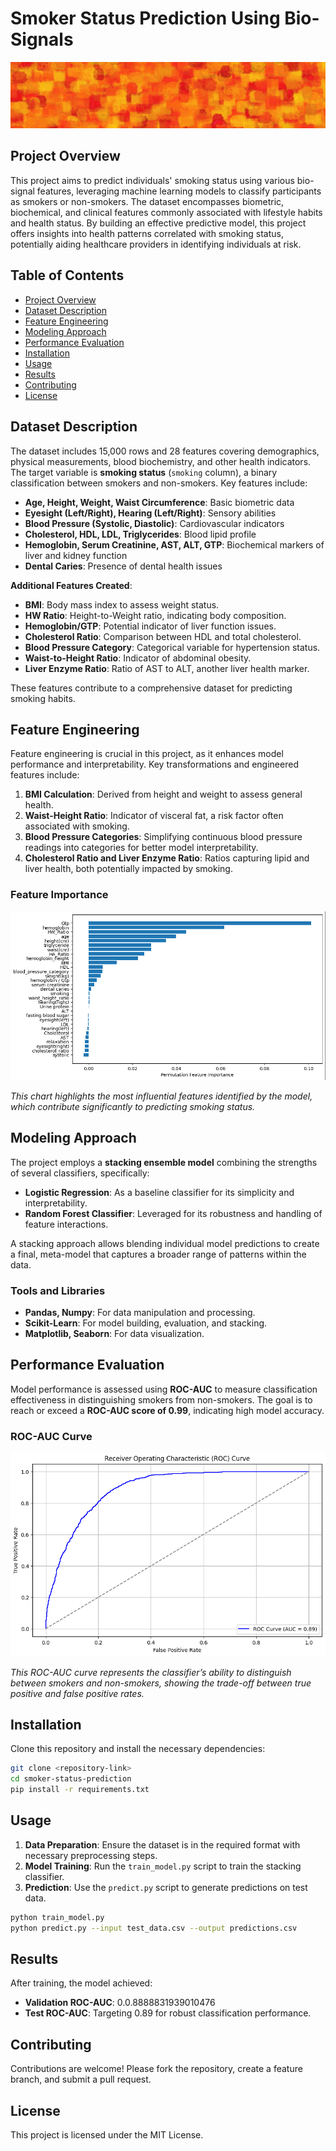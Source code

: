 # Smoker Status Prediction Using Bio-Signals

![alt text](image-3.png)

## Project Overview

This project aims to predict individuals' smoking status using various bio-signal features, leveraging machine learning models to classify participants as smokers or non-smokers. The dataset encompasses biometric, biochemical, and clinical features commonly associated with lifestyle habits and health status. By building an effective predictive model, this project offers insights into health patterns correlated with smoking status, potentially aiding healthcare providers in identifying individuals at risk.

## Table of Contents

- [Project Overview](#project-overview)
- [Dataset Description](#dataset-description)
- [Feature Engineering](#feature-engineering)
- [Modeling Approach](#modeling-approach)
- [Performance Evaluation](#performance-evaluation)
- [Installation](#installation)
- [Usage](#usage)
- [Results](#results)
- [Contributing](#contributing)
- [License](#license)

## Dataset Description

The dataset includes 15,000 rows and 28 features covering demographics, physical measurements, blood biochemistry, and other health indicators. The target variable is **smoking status** (`smoking` column), a binary classification between smokers and non-smokers. Key features include:

- **Age, Height, Weight, Waist Circumference**: Basic biometric data
- **Eyesight (Left/Right), Hearing (Left/Right)**: Sensory abilities
- **Blood Pressure (Systolic, Diastolic)**: Cardiovascular indicators
- **Cholesterol, HDL, LDL, Triglycerides**: Blood lipid profile
- **Hemoglobin, Serum Creatinine, AST, ALT, GTP**: Biochemical markers of liver and kidney function
- **Dental Caries**: Presence of dental health issues
  
**Additional Features Created**:
- **BMI**: Body mass index to assess weight status.
- **HW Ratio**: Height-to-Weight ratio, indicating body composition.
- **Hemoglobin/GTP**: Potential indicator of liver function issues.
- **Cholesterol Ratio**: Comparison between HDL and total cholesterol.
- **Blood Pressure Category**: Categorical variable for hypertension status.
- **Waist-to-Height Ratio**: Indicator of abdominal obesity.
- **Liver Enzyme Ratio**: Ratio of AST to ALT, another liver health marker.

These features contribute to a comprehensive dataset for predicting smoking habits.

## Feature Engineering

Feature engineering is crucial in this project, as it enhances model performance and interpretability. Key transformations and engineered features include:

1. **BMI Calculation**: Derived from height and weight to assess general health.
2. **Waist-Height Ratio**: Indicator of visceral fat, a risk factor often associated with smoking.
3. **Blood Pressure Categories**: Simplifying continuous blood pressure readings into categories for better model interpretability.
4. **Cholesterol Ratio and Liver Enzyme Ratio**: Ratios capturing lipid and liver health, both potentially impacted by smoking.

### Feature Importance
![Feature Importance](image-1.png)

*This chart highlights the most influential features identified by the model, which contribute significantly to predicting smoking status.*

## Modeling Approach

The project employs a **stacking ensemble model** combining the strengths of several classifiers, specifically:

- **Logistic Regression**: As a baseline classifier for its simplicity and interpretability.
- **Random Forest Classifier**: Leveraged for its robustness and handling of feature interactions.
  
A stacking approach allows blending individual model predictions to create a final, meta-model that captures a broader range of patterns within the data.

### Tools and Libraries

- **Pandas, Numpy**: For data manipulation and processing.
- **Scikit-Learn**: For model building, evaluation, and stacking.
- **Matplotlib, Seaborn**: For data visualization.

## Performance Evaluation

Model performance is assessed using **ROC-AUC** to measure classification effectiveness in distinguishing smokers from non-smokers. The goal is to reach or exceed a **ROC-AUC score of 0.99**, indicating high model accuracy.

### ROC-AUC Curve
![alt text](image-2.png)

*This ROC-AUC curve represents the classifier’s ability to distinguish between smokers and non-smokers, showing the trade-off between true positive and false positive rates.*

## Installation

Clone this repository and install the necessary dependencies:

```bash
git clone <repository-link>
cd smoker-status-prediction
pip install -r requirements.txt
```

## Usage

1. **Data Preparation**: Ensure the dataset is in the required format with necessary preprocessing steps.
2. **Model Training**: Run the `train_model.py` script to train the stacking classifier.
3. **Prediction**: Use the `predict.py` script to generate predictions on test data.

```bash
python train_model.py
python predict.py --input test_data.csv --output predictions.csv
```

## Results

After training, the model achieved:

- **Validation ROC-AUC**: 0.0.8888831939010476
- **Test ROC-AUC**: Targeting 0.89 for robust classification performance.

## Contributing

Contributions are welcome! Please fork the repository, create a feature branch, and submit a pull request.

## License

This project is licensed under the MIT License.
